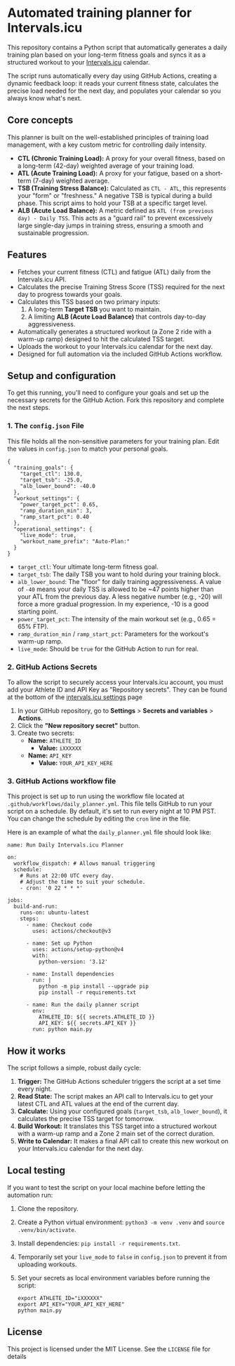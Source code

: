 # Automated training planner for Intervals.icu

This repository contains a Python script that automatically generates a daily training plan based on your long-term fitness goals and syncs it as a structured workout to your [Intervals.icu](https://intervals.icu) calendar.

The script runs automatically every day using GitHub Actions, creating a dynamic feedback loop: it reads your current fitness state, calculates the precise load needed for the next day, and populates your calendar so you always know what's next.

## Core concepts

This planner is built on the well-established principles of training load management, with a key custom metric for controlling daily intensity.

-   **CTL (Chronic Training Load):** A proxy for your overall fitness, based on a long-term (42-day) weighted average of your training load.
-   **ATL (Acute Training Load):** A proxy for your fatigue, based on a short-term (7-day) weighted average.
-   **TSB (Training Stress Balance):** Calculated as `CTL - ATL`, this represents your "form" or "freshness." A negative TSB is typical during a build phase. This script aims to hold your TSB at a specific target level.
-   **ALB (Acute Load Balance):** A metric defined as `ATL (from previous day) - Daily TSS`. This acts as a "guard rail" to prevent excessively large single-day jumps in training stress, ensuring a smooth and sustainable progression.

## Features

-   Fetches your current fitness (CTL) and fatigue (ATL) daily from the Intervals.icu API.
-   Calculates the precise Training Stress Score (TSS) required for the next day to progress towards your goals.
-   Calculates this TSS based on two primary inputs:
    1.  A long-term **Target TSB** you want to maintain.
    2.  A limiting **ALB (Acute Load Balance)** that controls day-to-day aggressiveness.
-   Automatically generates a structured workout (a Zone 2 ride with a warm-up ramp) designed to hit the calculated TSS target.
-   Uploads the workout to your Intervals.icu calendar for the next day.
-   Designed for full automation via the included GitHub Actions workflow.

## Setup and configuration

To get this running, you'll need to configure your goals and set up the necessary secrets for the GitHub Action. Fork this repository and complete the next steps.

### 1. The `config.json` File

This file holds all the non-sensitive parameters for your training plan. Edit the values in `config.json` to match your personal goals.

```
{
  "training_goals": {
    "target_ctl": 130.0,
    "target_tsb": -25.0,
    "alb_lower_bound": -40.0
  },
  "workout_settings": {
    "power_target_pct": 0.65,
    "ramp_duration_min": 3,
    "ramp_start_pct": 0.40
  },
  "operational_settings": {
    "live_mode": true,
    "workout_name_prefix": "Auto-Plan:"
  }
}

```

-   `target_ctl`: Your ultimate long-term fitness goal.
-   `target_tsb`: The daily TSB you want to hold during your training block.
-   `alb_lower_bound`: The "floor" for daily training aggressiveness. A value of `-40` means your daily TSS is allowed to be ~47 points higher than your ATL from the previous day. A less negative number (e.g., -20) will force a more gradual progression. In my experience, -10 is a good starting point.
-   `power_target_pct`: The intensity of the main workout set (e.g., 0.65 = 65% FTP).
-   `ramp_duration_min` / `ramp_start_pct`: Parameters for the workout's warm-up ramp.
-   `live_mode`: Should be `true` for the GitHub Action to run for real.

### 2. GitHub Actions Secrets

To allow the script to securely access your Intervals.icu account, you must add your Athlete ID and API Key as "Repository secrets". They can be found at the bottom of the [intervals.icu settings](https://intervals.icu/settings) page

1.  In your GitHub repository, go to **Settings** > **Secrets and variables** > **Actions**.
2.  Click the **"New repository secret"** button.
3.  Create two secrets:
    -   **Name:** `ATHLETE_ID`
        -   **Value:** `iXXXXXX`
    -   **Name:** `API_KEY`
        -   **Value:** `YOUR_API_KEY_HERE`

### 3. GitHub Actions workflow file

This project is set up to run using the workflow file located at `.github/workflows/daily_planner.yml`. This file tells GitHub to run your script on a schedule. By default, it's set to run every night at 10 PM PST. You can change the schedule by editing the `cron` line in the file.

Here is an example of what the `daily_planner.yml` file should look like:

```
name: Run Daily Intervals.icu Planner

on:
  workflow_dispatch: # Allows manual triggering
  schedule:
    # Runs at 22:00 UTC every day.
    # Adjust the time to suit your schedule.
    - cron: '0 22 * * *'

jobs:
  build-and-run:
    runs-on: ubuntu-latest
    steps:
      - name: Checkout code
        uses: actions/checkout@v3

      - name: Set up Python
        uses: actions/setup-python@v4
        with:
          python-version: '3.12'

      - name: Install dependencies
        run: |
          python -m pip install --upgrade pip
          pip install -r requirements.txt

      - name: Run the daily planner script
        env:
          ATHLETE_ID: ${{ secrets.ATHLETE_ID }}
          API_KEY: ${{ secrets.API_KEY }}
        run: python main.py

```

## How it works

The script follows a simple, robust daily cycle:

1.  **Trigger:** The GitHub Actions scheduler triggers the script at a set time every night.
2.  **Read State:** The script makes an API call to Intervals.icu to get your latest CTL and ATL values at the end of the current day.
3.  **Calculate:** Using your configured goals (`target_tsb`, `alb_lower_bound`), it calculates the precise TSS target for tomorrow.
4.  **Build Workout:** It translates this TSS target into a structured workout with a warm-up ramp and a Zone 2 main set of the correct duration.
5.  **Write to Calendar:** It makes a final API call to create this new workout on your Intervals.icu calendar for the next day.

## Local testing

If you want to test the script on your local machine before letting the automation run:

1.  Clone the repository.
    
2.  Create a Python virtual environment: `python3 -m venv .venv` and `source .venv/bin/activate`.
    
3.  Install dependencies: `pip install -r requirements.txt`.
    
4.  Temporarily set your `live_mode` to `false` in `config.json` to prevent it from uploading workouts.
    
5.  Set your secrets as local environment variables before running the script:
    
    ```
    export ATHLETE_ID="iXXXXXX"
    export API_KEY="YOUR_API_KEY_HERE"
    python main.py
    
    ```
    

## License

This project is licensed under the MIT License. See the `LICENSE` file for details
